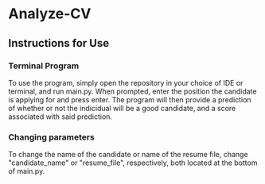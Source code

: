 # Analyze-CV
## Instructions for Use
### Terminal Program
To use the program, simply open the repository in your choice of IDE or terminal, and run main.py. When prompted, enter the position the candidate is applying for and press enter. The program will then provide a prediction of whether or not the indicidual will be a good candidate, and a score associated with said prediction. 
### Changing parameters
To change the name of the candidate or name of the resume file, change "candidate_name" or "resume_file", respectively, both located at the bottom of main.py.
